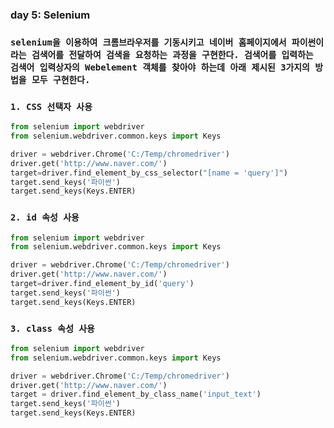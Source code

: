 ### day 5: Selenium

### `selenium을 이용하여 크롬브라우저를 기동시키고 네이버 홈페이지에서 파이썬이라는 검색어를 전달하여 검색을 요청하는 과정을 구현한다. 검색어를 입력하는 검색어 입력상자의 Webelement 객체를 찾아야 하는데 아래 제시된 3가지의 방법을 모두 구현한다. `



### `1. CSS 선택자 사용`

```python
from selenium import webdriver
from selenium.webdriver.common.keys import Keys 

driver = webdriver.Chrome('C:/Temp/chromedriver')
driver.get('http://www.naver.com/') 
target=driver.find_element_by_css_selector("[name = 'query']")
target.send_keys('파이썬')
target.send_keys(Keys.ENTER)
```



### `2. id 속성 사용 `

``` py
from selenium import webdriver
from selenium.webdriver.common.keys import Keys 

driver = webdriver.Chrome('C:/Temp/chromedriver')
driver.get('http://www.naver.com/') 
target=driver.find_element_by_id('query')
target.send_keys('파이썬')
target.send_keys(Keys.ENTER)
```



### `3. class 속성 사용`

``` python
from selenium import webdriver
from selenium.webdriver.common.keys import Keys 

driver = webdriver.Chrome('C:/Temp/chromedriver')
driver.get('http://www.naver.com/') 
target = driver.find_element_by_class_name('input_text')
target.send_keys('파이썬')
target.send_keys(Keys.ENTER)
```

